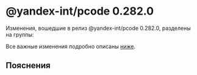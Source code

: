 # @yandex-int/pcode 0.282.0

<!-- ЧЕЛОВЕЧЕСКОЕ ВСТУПЛЕНИЕ -->

Изменения, вошедшие в релиз @yandex-int/pcode 0.282.0, разделены на группы:

Все важные изменения подробно описаны [ниже](#Пояснения).

## Пояснения

